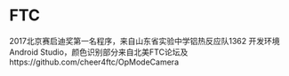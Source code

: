 # FTC
2017北京赛启迪奖第一名程序，来自山东省实验中学铝热反应队1362 
开发环境Android Studio，颜色识别部分来自北美FTC论坛及https://github.com/cheer4ftc/OpModeCamera
